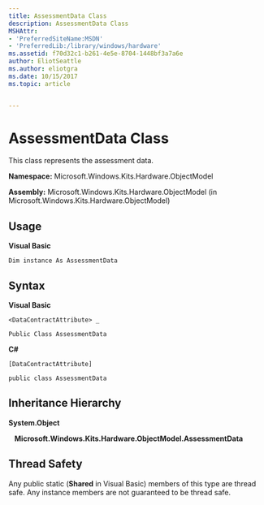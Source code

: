 ```yaml
---
title: AssessmentData Class
description: AssessmentData Class
MSHAttr:
- 'PreferredSiteName:MSDN'
- 'PreferredLib:/library/windows/hardware'
ms.assetid: f70d32c1-b261-4e5e-8704-1448bf3a7a6e
author: EliotSeattle
ms.author: eliotgra
ms.date: 10/15/2017
ms.topic: article


---
```


# AssessmentData Class


This class represents the assessment data.

**Namespace:** Microsoft.Windows.Kits.Hardware.ObjectModel

**Assembly:** Microsoft.Windows.Kits.Hardware.ObjectModel (in Microsoft.Windows.Kits.Hardware.ObjectModel)

## <span id="Usage"></span><span id="usage"></span><span id="USAGE"></span>Usage


**Visual Basic**

`Dim instance As AssessmentData`

## <span id="Syntax"></span><span id="syntax"></span><span id="SYNTAX"></span>Syntax


**Visual Basic**

`<DataContractAttribute> _`

`Public Class AssessmentData`

**C#**

`[DataContractAttribute]`

`public class AssessmentData`

## <span id="Inheritance_Hierarchy"></span><span id="inheritance_hierarchy"></span><span id="INHERITANCE_HIERARCHY"></span>Inheritance Hierarchy


**System.Object**

   **Microsoft.Windows.Kits.Hardware.ObjectModel.AssessmentData**

## <span id="Thread_Safety"></span><span id="thread_safety"></span><span id="THREAD_SAFETY"></span>Thread Safety


Any public static (**Shared** in Visual Basic) members of this type are thread safe. Any instance members are not guaranteed to be thread safe.

 

 






